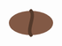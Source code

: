 <img
  class="bean bean-a"
  src="data:image/svg+xml;charset=utf-8,<svg xmlns='http://www.w3.org/2000/svg' width='120' height='80'><ellipse cx='60' cy='40' rx='40' ry='22' fill='%23825945'/><path d='M60 18c8 10-8 34 0 44' stroke='%23543a2b' stroke-width='6' fill='none' stroke-linecap='round'/></svg>"
  alt=""
/>